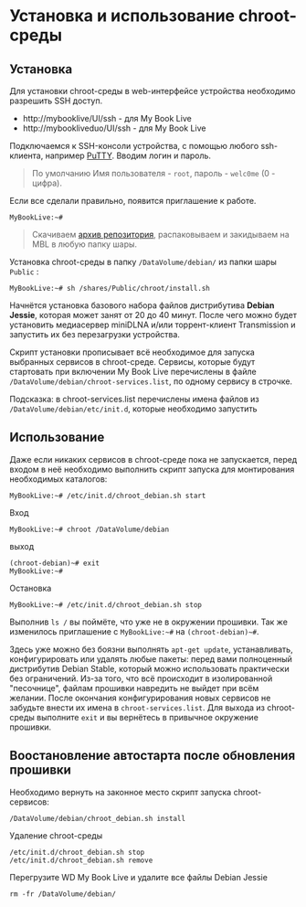 # Установка и использование chroot-среды

## Установка

Для установки chroot-среды в web-интерфейсе устройства необходимо разрешить SSH доступ.
* http://mybooklive/UI/ssh - для My Book Live
* http://mybookliveduo/UI/ssh - для My Book Live

Подключаемся к SSH-консоли устройства, с помощью любого ssh-клиента, например [PuTTY](https://www.chiark.greenend.org.uk/~sgtatham/putty/latest.html). Вводим логин и пароль.

> По умолчанию Имя пользователя - `root`, пароль - `welc0me` (0 - цифра).

Если все сделали правильно, появится приглашение к работе.

    MyBookLive:~#

> Скачиваем [архив репозитория](https://github.com/FLANKERSPb/MyBookLive/archive/master.zip), распаковываем и закидываем на MBL в любую папку шары. 

Установка chroot-среды в папку `/DataVolume/debian/` из папки шары `Public` :

    MyBookLive:~# sh /shares/Public/chroot/install.sh

Начнётся установка базового набора файлов дистрибутива **Debian Jessie**, которая может занят от 20 до 40 минут. После чего можно будет установить медиасервер miniDLNA и/или торрент-клиент Transmission и запустить их без перезагрузки устройства.

Скрипт установки прописывает всё необходимое для запуска выбранных сервисов в сhroot-среде. Сервисы, которые будут стартовать при включении My Book Live перечислены в файле `/DataVolume/debian/chroot-services.list`, по одному сервису в строчке.

Подсказка: в chroot-services.list перечислены имена файлов из `/DataVolume/debian/etc/init.d`, которые необходимо запустить

## Использование

Даже если никаких сервисов в chroot-среде пока не запускается, перед входом в неё необходимо выполнить скрипт запуска для монтирования необходимых каталогов:

    MyBookLive:~# /etc/init.d/chroot_debian.sh start

Вход

    MyBookLive:~# chroot /DataVolume/debian

выход 

    (chroot-debian)~# exit
    MyBookLive:~#

Остановка

    MyBookLive:~# /etc/init.d/chroot_debian.sh stop


Выполнив `ls /` вы поймёте, что уже не в окружении прошивки. Так же изменилось приглашение с `MyBookLive:~#` на `(chroot-debian)~#`. 

Здесь уже можно без боязни выполнять `apt-get update`, устанавливать, конфигурировать или удалять любые пакеты: перед вами полноценный дистрибутив Debian Stable, который можно использовать практически без ограничений. Из-за того, что всё происходит в изолированной "песочнице", файлам прошивки навредить не выйдет при всём желании. После окончания конфигурирования новых сервисов не забудьте внести их имена в `chroot-services.list`. Для выхода из chroot-среды выполните `exit` и вы вернётесь в привычное окружение прошивки.

## Воостановление автостарта после обновления прошивки
Необходимо вернуть на законное место скрипт запуска chroot-сервисов:

    /DataVolume/debian/chroot_debian.sh install

Удаление chroot-среды

    /etc/init.d/chroot_debian.sh stop
    /etc/init.d/chroot_debian.sh remove

Перегрузите WD My Book Live и удалите все файлы Debian Jessie

    rm -fr /DataVolume/debian/

